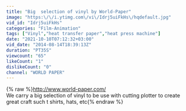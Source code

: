 ```yaml
---
title: "Big  selection of vinyl by World-Paper"
image: "https:\/\/i.ytimg.com\/vi\/Idrj5uiFkHs\/hqdefault.jpg"
vid_id: "Idrj5uiFkHs"
categories: "Film-Animation"
tags: ["Vinyl","heat transfer paper","heat press machine"]
date: "2021-10-10T07:12:32+03:00"
vid_date: "2014-08-14T18:39:13Z"
duration: "PT35S"
viewcount: "65"
likeCount: "1"
dislikeCount: "0"
channel: "WORLD PAPER"
---
```

{% raw %}<a rel="nofollow" target="blank" href="http://www.world-paper.com/">http://www.world-paper.com/</a><br />We carry a big selection of vinyl to be use with cutting plotter to create great craft such t shirts, hats, etc{% endraw %}
